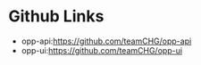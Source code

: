 # Github Links

* opp-api:https://github.com/teamCHG/opp-api
* opp-ui:https://github.com/teamCHG/opp-ui